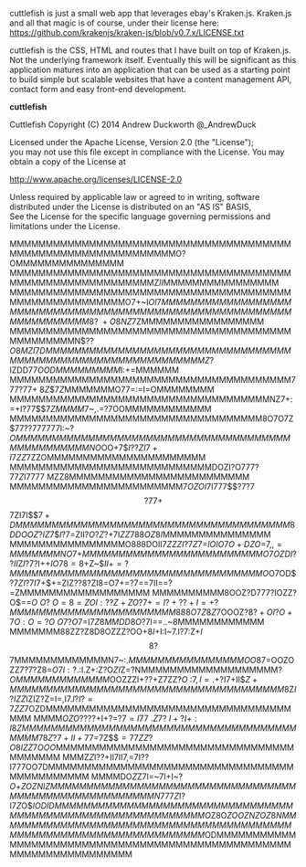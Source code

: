 cuttlefish is just a small web app that leverages ebay's Kraken.js. Kraken.js and all that magic is of course, under their license here: 
https://github.com/krakenjs/kraken-js/blob/v0.7.x/LICENSE.txt

cuttlefish is the CSS, HTML and routes that I have built on top of Kraken.js. Not the underlying framework itself. Eventually this will
be significant as this application matures into an application that can be used as a starting point to build simple but scalable websites
that have a content management API, contact form and easy front-end development.

**cuttlefish**

Cuttlefish Copyright (C) 2014 Andrew Duckworth @_AndrewDuck

   Licensed under the Apache License, Version 2.0 (the "License");  
   you may not use this file except in compliance with the License. 
   You may obtain a copy of the License at                          
                                                                 
   http://www.apache.org/licenses/LICENSE-2.0                   
                                                                                                                                            
   Unless required by applicable law or agreed to in writing, software       
   distributed under the License is distributed on an "AS IS" BASIS,         
   See the License for the specific language governing permissions and       
   limitations under the License. 

MMMMMMMMMMMMMMMMMMMMMMMMMMMMMMMMMMMMMMMMMMMMMMMMMMMMMMMMMMMMMMO?OMMMMMMMMMMMMMMM
MMMMMMMMMMMMMMMMMMMMMMMMMMMMMMMMMMMMMMMMMMMMMMMMMMMMMMMMMMMZ$II$MMMMMMMMMMMMMMMM
MMMMMMMMMMMMMMMMMMMMMMMMMMMMMMMMMMMMMMMMMMMMMMMMMMMMMMMO7+~I$OI7MMMMMMMMMMMMMMMM
MMMMMMMMMMMMMMMMMMMMMMMMMMMMMMMMMMMMMMMMMMMMMMMMMMMM8?~+O8NZ7$ZMMMMMMMMMMMMMMMMM
MMMMMMMMMMMMMMMMMMMMMMMMMMMMMMMMMMMMMMMMMMMMMMMMN$$??O8MZI$7$DMMMMMMMMMMMM$$MMMM
MMMMMMMMMMMMMMMMMMMMMMMMMMMMMMMMMMMMMMMMMMMMMZ$?IZDD$77$$OODMMMMMMMMM$I:+=MMMMMM
MMMMMMMMMMMMMMMMMMMMMMMMMMMMMMMMMMMMMMM777?$77+~8Z$$$7Z$MMMMMMMO77=:=I=OMMMMMMMM
MMMMMMMMMMMMMMMMMMMMMMMMMMMMMMMMMMMMNZ7+:=+I?$77$$$$7ZMMMM7$~,.=?7OOMMMMMMMMMMMM
MMMMMMMMMMMMMMMMMMMMMMMMMMMMMMMMMMM8O7O7Z$$77??77$7$77$7I:~?$OMMMMMMMMMMMMMMMMMM
MMMMMMMMMMMMMMMMMMMMMMMMMMMMMMMNO$OO+7$$I$?$?ZI7+I7ZZ$7ZZOMMMMMMMMMMMMMMMMMMMMMM
MMMMMMMMMMMMMMMMMMMMMMMMMMMMDOZI?O7$77?77Z$I7$777~$MZZ8MMMMMMMMMMMMMMMMMMMMMMMMM
MMMMMMMMMMMMMMMMMMMMMMMM$7OZOI$7I777$$$?7?$7$$?77+$$7ZI7I$$$7+DMMMMMMMMMMMMMMMMM
MMMMMMMMMMMMMMMMMMMMM8DDOOZ?IZ$7$$I$?7=ZII$?O?Z$?+7I$ZZ$$788OZ8I$MMMMMMMMMMMMMMM
MMMMMMMMMMMMMMMMO888DOII7$ZZZI$?7$Z7=$$IOIO7O+DZO=$7$,,=MMMMMMMNO$7+$MMMMMMMMMMM
MMMMMMMMMMMMMMO7OZDI??II$Z$I$$?7$?I+$+$$IO78=8+$Z~$$II+=?MMMMMMMMMMMMMMMMMMMMMMM
MMMMMMMMMMMMO$O7OD$$?7ZI?7I7$+$$+$=ZIZ??8?ZI8=O7+=?7==7II==?=ZMMMMMMMMMMMMMMMMMM
MMMMMMMMMM8OOZ?D777?IOZZ?O$$=$=$O~O?~O=8=ZOI:??Z+ZO?7+=I?+??+I=+?MMMMMMMMMMMMMMM
MMMMMMMM888O7Z8Z7$OOOZ?$8?+OI?O+7O:O=?O~O7?O7=$I$7Z8MMDD8O$?7I==..~8MMMMMMMMMMMM
MMMMMMM88ZZ?Z8D8OZZZ?OO+$8I+$I:I~7.I?7:Z$+I$$$8?$$7MMMMMMMMMMMMMN7~:.$MMMMMMMMMM
MMMMMMOO87$=OOZOZZ7?7?Z8=$O7I:?.$:I.Z+:Z?O$ZI$Z=?NMMMMMMMMMMMMMMMMMMM$?OMMMMMMMM
MMMMM$OOZZZI+$??+$Z7ZZ?$O~$:$7,I=.+$?I7+II$$Z+MMMMMMMMMMMMMMMMMMMMMMMMMMMMMMMMMM
MMMM8$Z$I?IZZ$IZIZ?Z=I$=$,I7.$I?I?=7ZZ7$OZDMMMMMMMMMMMMMMMMMMMMMMMMMMMMMMMMMMMMM
MMMM$OZO??$??+I$+?$=?$7=I77~.Z7?~I+?I+:I8ZMMMMMMMMMMMMMMMMMMMMMMMMMMMMMMMMMMMMMM
MMMM78Z?7+II+7$7=7Z$$$=77ZZ?O$8$IZZ7OOO$MMMMMMMMMMMMMMMMMMMMMMMMMMMMMMMMMMMMMMMM
MMMZ$Z$I??+II7II7,=$7$I??I777OO$7$DMMMMMMMMMMMMMMMMMMMMMMMMMMMMMMMMMMMMMMMMMMMMM
MMMMDO$Z$Z7I=~7I+I~?$O$$+ZOZNIZMMMMMMMMMMMMMMMMMMMMMMMMMMMMMMMMMMMMMMMMMMMMMMMMM
MMMMMN777Z$I?I7$Z$O$$IODIDMMMMMMMMMMMMMMMMMMMMMMMMMMMMMMMMMMMMMMMMMMMMMMMMMMMMMM
MMMMMMO$Z8O$ZOOZNZOZ8NMMMMMMMMMMMMMMMMMMMMMMMMMMMMMMMMMMMMMMMMMMMMMMMMMMMMMMMMMM
MMMMMMMMMM$ODMMMMMMMMMMMMMMMMMMMMMMMMMMMMMMMMMMMMMMMMMMMMMMMMMMMMMMMMMMMMMMMMMMM